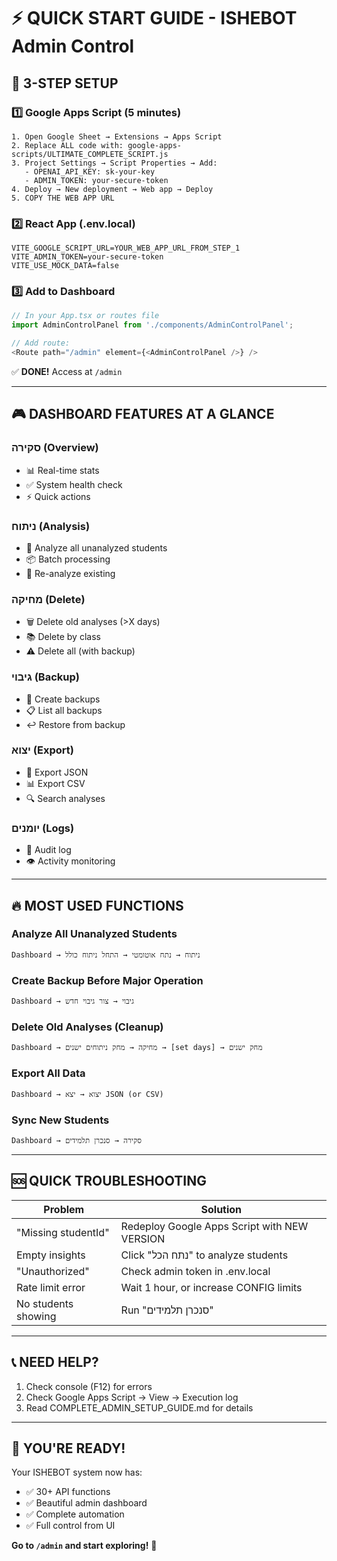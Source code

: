 # ⚡ QUICK START GUIDE - ISHEBOT Admin Control

## 🎯 3-STEP SETUP

### 1️⃣ Google Apps Script (5 minutes)

```
1. Open Google Sheet → Extensions → Apps Script
2. Replace ALL code with: google-apps-scripts/ULTIMATE_COMPLETE_SCRIPT.js
3. Project Settings → Script Properties → Add:
   - OPENAI_API_KEY: sk-your-key
   - ADMIN_TOKEN: your-secure-token
4. Deploy → New deployment → Web app → Deploy
5. COPY THE WEB APP URL
```

### 2️⃣ React App (.env.local)

```env
VITE_GOOGLE_SCRIPT_URL=YOUR_WEB_APP_URL_FROM_STEP_1
VITE_ADMIN_TOKEN=your-secure-token
VITE_USE_MOCK_DATA=false
```

### 3️⃣ Add to Dashboard

```javascript
// In your App.tsx or routes file
import AdminControlPanel from './components/AdminControlPanel';

// Add route:
<Route path="/admin" element={<AdminControlPanel />} />
```

✅ **DONE!** Access at `/admin`

---

## 🎮 DASHBOARD FEATURES AT A GLANCE

### סקירה (Overview)
- 📊 Real-time stats
- ✅ System health check
- ⚡ Quick actions

### ניתוח (Analysis)
- 🚀 Analyze all unanalyzed students
- 📦 Batch processing
- 🔄 Re-analyze existing

### מחיקה (Delete)
- 🗑️ Delete old analyses (>X days)
- 📚 Delete by class
- ⚠️ Delete all (with backup)

### גיבוי (Backup)
- 💾 Create backups
- 📋 List all backups
- ↩️ Restore from backup

### יצוא (Export)
- 📄 Export JSON
- 📊 Export CSV
- 🔍 Search analyses

### יומנים (Logs)
- 📜 Audit log
- 👁️ Activity monitoring

---

## 🔥 MOST USED FUNCTIONS

### Analyze All Unanalyzed Students
```
Dashboard → ניתוח → נתח אוטומטי → התחל ניתוח כולל
```

### Create Backup Before Major Operation
```
Dashboard → גיבוי → צור גיבוי חדש
```

### Delete Old Analyses (Cleanup)
```
Dashboard → מחיקה → מחק ניתוחים ישנים → [set days] → מחק ישנים
```

### Export All Data
```
Dashboard → יצוא → יצא JSON (or CSV)
```

### Sync New Students
```
Dashboard → סקירה → סנכרן תלמידים
```

---

## 🆘 QUICK TROUBLESHOOTING

| Problem | Solution |
|---------|----------|
| "Missing studentId" | Redeploy Google Apps Script with NEW VERSION |
| Empty insights | Click "נתח הכל" to analyze students |
| "Unauthorized" | Check admin token in .env.local |
| Rate limit error | Wait 1 hour, or increase CONFIG limits |
| No students showing | Run "סנכרן תלמידים" |

---

## 📞 NEED HELP?

1. Check console (F12) for errors
2. Check Google Apps Script → View → Execution log
3. Read COMPLETE_ADMIN_SETUP_GUIDE.md for details

---

## 🎉 YOU'RE READY!

Your ISHEBOT system now has:
- ✅ 30+ API functions
- ✅ Beautiful admin dashboard
- ✅ Complete automation
- ✅ Full control from UI

**Go to `/admin` and start exploring!** 🚀
